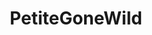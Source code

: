 ---
title: PetiteGoneWild
crosslinks:
- u_imguralbumbot
- livven
- funsizedasian
- youtubefactsbot
- Dollywinks
- Schoolgirlsubslut
- botwatch
- keriberry_420
- gonewild
- MassdropBot
- tmsbmeta
- JacquelineDevries
- Clarabelle_Says
- Countrygirl92
- virtualgeisha
- JulieKennedy
- MaxineSapphire
- TinyTits
- emmaculate
- gonewildcurvy
---
